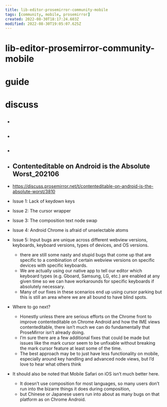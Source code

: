 ```yaml
---
title: lib-editor-prosemirror-community-mobile
tags: [community, mobile, prosemirror]
created: 2022-08-30T18:17:24.603Z
modified: 2022-08-30T19:05:07.625Z
---
```


# lib-editor-prosemirror-community-mobile

# guide

# discuss
- ## 

- ## 

- ## 

- ## Contenteditable on Android is the Absolute Worst_202106
- https://discuss.prosemirror.net/t/contenteditable-on-android-is-the-absolute-worst/3810
- Issue 1: Lack of keydown keys
- Issue 2: The cursor wrapper
- Issue 3: The composition text node swap
- Issue 4: Android Chrome is afraid of unselectable atoms
- Issue 5: Input bugs are unique across different webview versions, keyboards, keyboard versions, types of devices, and OS versions.
  - there are still some nasty and stupid bugs that come up that are specific to a combination of certain webview versions on specific devices with specific keyboards. 
  - We are actually using our native app to tell our editor which keyboard types (e.g. Gboard, Samsung, LG, etc.) are enabled at any given time so we can have workarounds for specific keyboards if absolutely necessary. 
  - Many of our fixes in these scenarios end up using cursor parking but this is still an area where we are all bound to have blind spots.

- Where to go next?
  - Honestly unless there are serious efforts on the Chrome front to improve contenteditable on Chrome Android and how the IME views contenteditable, there isn’t much we can do fundamentally that ProseMirror isn’t already doing. 
  - I’m sure there are a few additional fixes that could be made but issues like the mark cursor seem to be unfixable without breaking the mark cursor feature at least some of the time.
  - The best approach may be to just have less functionality on mobile, especially around key handling and advanced node views, but I’d love to hear what others think

- It should also be noted that Mobile Safari on iOS isn’t much better here. 
  - It doesn’t use composition for most languages, so many users don’t run into the bizarre things it does during composition, 
  - but Chinese or Japanese users run into about as many bugs on that platform as on Chrome Android.
